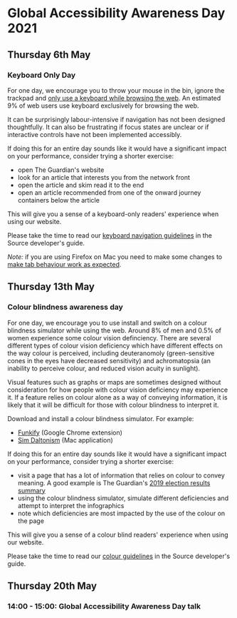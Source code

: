 # Global Accessibility Awareness Day 2021

## Thursday 6th May

### Keyboard Only Day

For one day, we encourage you to throw your mouse in the bin, ignore the trackpad and [only use a keyboard while browsing the web](https://www.accessibility-developer-guide.com/knowledge/keyboard-only/browsing-websites/). An estimated 9% of web users use keyboard exclusively for browsing the web.

It can be surprisingly labour-intensive if navigation has not been designed thoughtfully. It can also be frustrating if focus states are unclear or if interactive controls have not been implemented accessibly.

If doing this for an entire day sounds like it would have a significant impact on your performance, consider trying a shorter exercise:

- open The Guardian's website
- look for an article that interests you from the network front
- open the article and skim read it to the end
- open an article recommended from one of the onward journey containers below the article

This will give you a sense of a keyboard-only readers' experience when using our website.

Please take the time to read our [keyboard navigation guidelines](https://theguardian.design/2a1e5182b/p/6691bb-accessibility/t/39894d) in the Source developer's guide.

_Note:_ if you are using Firefox on Mac you need to make some changes to [make tab behaviour work as expected](https://stackoverflow.com/questions/11704828/how-to-allow-keyboard-focus-of-links-in-firefox.).

## Thursday 13th May

### Colour blindness awareness day

For one day, we encourage you to use install and switch on a colour blindness simulator while using the web. Around 8% of men and 0.5% of women experience some colour vision definciency. There are several different types of colour vision deficiency which have different effects on the way colour is perceived, including deuteranomoly (green-sensitive cones in the eyes have decreased sensitivity) and achromatopsia (an inability to perceive colour, and reduced vision acuity in sunlight).

Visual features such as graphs or maps are sometimes designed without consideration for how people with colour vision deficiency may experience it. If a feature relies on colour alone as a way of conveying information, it is likely that it will be difficult for those with colour blindness to interpret it.

Download and install a colour blindness simulator. For example:

- [Funkify](https://www.funkify.org/) (Google Chrome extension)
- [Sim Daltonism](https://michelf.ca/projects/mac/sim-daltonism/) (Mac application)

If doing this for an entire day sounds like it would have a significant impact on your performance, consider trying a shorter exercise:

- visit a page that has a lot of information that relies on colour to convey meaning. A good example is The Guardian's [2019 election results summary](https://www.theguardian.com/politics/ng-interactive/2019/dec/12/uk-general-election-2019-full-results-live-labour-conservatives-tories)
- using the colour blindness simulator, simulate different deficiencies and attempt to interpret the infographics
- note which deficiencies are most impacted by the use of the colour on the page

This will give you a sense of a colour blind readers' experience when using our website.

Please take the time to read our [colour guidelines](https://theguardian.design/2a1e5182b/p/6691bb-accessibility/t/574ea2) in the Source developer's guide.

## Thursday 20th May

### 14:00 - 15:00: Global Accessibility Awareness Day talk
